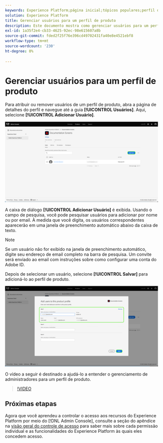 ```yaml
---
keywords: Experience Platform;página inicial;tópicos populares;perfil de produto
solution: Experience Platform
title: Gerenciar usuários para um perfil de produto
description: Este documento mostra como gerenciar usuários para um perfil de produto na interface do usuário do Adobe Experience Platform.
exl-id: 1a35f2e4-cb33-4625-92ec-98e615607a8b
source-git-commit: fded2f25f76e396cd49702431fa40e8e4521ebf8
workflow-type: tm+mt
source-wordcount: '230'
ht-degree: 0%

---
```


# Gerenciar usuários para um perfil de produto

Para atribuir ou remover usuários de um perfil de produto, abra a página de detalhes do perfil e navegue até a guia **[!UICONTROL Usuários]**. Aqui, selecione **[!UICONTROL Adicionar Usuário]**.

![A página de detalhes do perfil do produto mostrando os usuários listados na guia [!UICONTROL Usuários].](../images/add-user.png)

A caixa de diálogo **[!UICONTROL Adicionar Usuário]** é exibida. Usando o campo de pesquisa, você pode pesquisar usuários para adicionar por nome ou por email. À medida que você digita, os usuários correspondentes aparecerão em uma janela de preenchimento automático abaixo da caixa de texto.

>[!NOTE]
>
>Se um usuário não for exibido na janela de preenchimento automático, digite seu endereço de email completo na barra de pesquisa. Um convite será enviado ao email com instruções sobre como configurar uma conta do Adobe ID.

Depois de selecionar um usuário, selecione **[!UICONTROL Salvar]** para adicioná-lo ao perfil de produto.

![Adicionar usuários à página de perfil do produto destacando detalhes do usuário.](../images/save-user.png)

O vídeo a seguir é destinado a ajudá-lo a entender o gerenciamento de administradores para um perfil de produto.

>[!VIDEO](https://video.tv.adobe.com/v/3475946/?captions=por_br&learn=on)

## Próximas etapas

Agora que você aprendeu a controlar o acesso aos recursos do Experience Platform por meio do [!DNL Admin Console], consulte a seção do apêndice na [visão geral do controle de acesso](../home.md) para saber mais sobre cada permissão individual e as funcionalidades do Experience Platform às quais eles concedem acesso.
